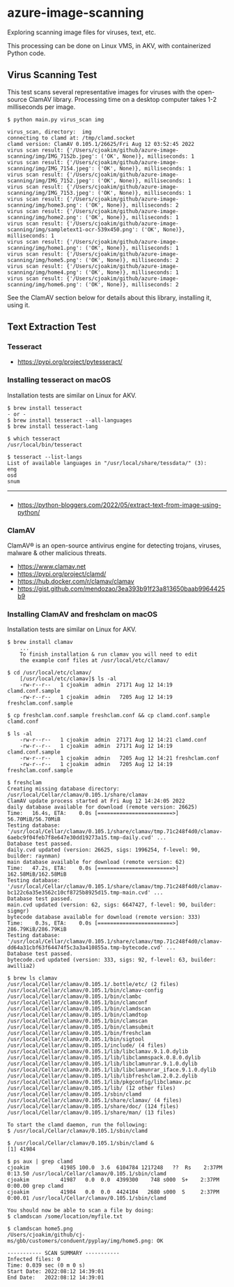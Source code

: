 # azure-image-scanning

Exploring scanning image files for viruses, text, etc.

This processing can be done on Linux VMS, in AKV, with containerized Python code.

## Virus Scanning Test

This test scans several representative images for viruses with the open-source ClamAV library.
Processing time on a desktop computer takes 1-2 milliseconds per image.

```
$ python main.py virus_scan img

virus_scan, directory:  img
connecting to clamd at: /tmp/clamd.socket
clamd version: ClamAV 0.105.1/26625/Fri Aug 12 03:52:45 2022
virus scan result: {'/Users/cjoakim/github/azure-image-scanning/img/IMG_7152b.jpeg': ('OK', None)}, milliseconds: 1
virus scan result: {'/Users/cjoakim/github/azure-image-scanning/img/IMG_7154.jpeg': ('OK', None)}, milliseconds: 1
virus scan result: {'/Users/cjoakim/github/azure-image-scanning/img/IMG_7152.jpeg': ('OK', None)}, milliseconds: 1
virus scan result: {'/Users/cjoakim/github/azure-image-scanning/img/IMG_7153.jpeg': ('OK', None)}, milliseconds: 1
virus scan result: {'/Users/cjoakim/github/azure-image-scanning/img/home3.png': ('OK', None)}, milliseconds: 2
virus scan result: {'/Users/cjoakim/github/azure-image-scanning/img/home2.png': ('OK', None)}, milliseconds: 1
virus scan result: {'/Users/cjoakim/github/azure-image-scanning/img/sampletext1-ocr-539x450.png': ('OK', None)}, milliseconds: 1
virus scan result: {'/Users/cjoakim/github/azure-image-scanning/img/home1.png': ('OK', None)}, milliseconds: 1
virus scan result: {'/Users/cjoakim/github/azure-image-scanning/img/home5.png': ('OK', None)}, milliseconds: 2
virus scan result: {'/Users/cjoakim/github/azure-image-scanning/img/home4.png': ('OK', None)}, milliseconds: 1
virus scan result: {'/Users/cjoakim/github/azure-image-scanning/img/home6.png': ('OK', None)}, milliseconds: 2
```

See the ClamAV section below for details about this library, installing it, using it.

## Text Extraction Test



### Tesseract

- https://pypi.org/project/pytesseract/

### Installing tesseract on macOS

Installation tests are similar on Linux for AKV.

```
$ brew install tesseract
- or -
$ brew install tesseract --all-languages
$ brew install tesseract-lang

$ which tesseract
/usr/local/bin/tesseract

$ tesseract --list-langs
List of available languages in "/usr/local/share/tessdata/" (3):
eng
osd
snum
```

---

###

- https://python-bloggers.com/2022/05/extract-text-from-image-using-python/

### ClamAV

ClamAV® is an open-source antivirus engine for detecting trojans, viruses, malware & other malicious threats.

- https://www.clamav.net
- https://pypi.org/project/clamd/
- https://hub.docker.com/r/clamav/clamav
- https://gist.github.com/mendozao/3ea393b91f23a813650baab9964425b9


### Installing ClamAV and freshclam on macOS

Installation tests are similar on Linux for AKV.

```
$ brew install clamav
    ...
    To finish installation & run clamav you will need to edit
    the example conf files at /usr/local/etc/clamav/

$ cd /usr/local/etc/clamav/
    [/usr/local/etc/clamav]$ ls -al
    -rw-r--r--   1 cjoakim  admin  27171 Aug 12 14:19 clamd.conf.sample
    -rw-r--r--   1 cjoakim  admin   7205 Aug 12 14:19 freshclam.conf.sample

$ cp freshclam.conf.sample freshclam.conf && cp clamd.conf.sample clamd.conf

$ ls -al
    -rw-r--r--   1 cjoakim  admin  27171 Aug 12 14:21 clamd.conf
    -rw-r--r--   1 cjoakim  admin  27171 Aug 12 14:19 clamd.conf.sample
    -rw-r--r--   1 cjoakim  admin   7205 Aug 12 14:21 freshclam.conf
    -rw-r--r--   1 cjoakim  admin   7205 Aug 12 14:19 freshclam.conf.sample

$ freshclam
Creating missing database directory: /usr/local/Cellar/clamav/0.105.1/share/clamav
ClamAV update process started at Fri Aug 12 14:24:05 2022
daily database available for download (remote version: 26625)
Time:   16.4s, ETA:    0.0s [========================>]   56.70MiB/56.70MiB
Testing database: '/usr/local/Cellar/clamav/0.105.1/share/clamav/tmp.71c248f4d0/clamav-6aebc9f04feb7f8e647e30dd19273a15.tmp-daily.cvd' ...
Database test passed.
daily.cvd updated (version: 26625, sigs: 1996254, f-level: 90, builder: raynman)
main database available for download (remote version: 62)
Time:   47.2s, ETA:    0.0s [========================>]  162.58MiB/162.58MiB
Testing database: '/usr/local/Cellar/clamav/0.105.1/share/clamav/tmp.71c248f4d0/clamav-bc122c6a35e3562c10cf8725b8925d15.tmp-main.cvd' ...
Database test passed.
main.cvd updated (version: 62, sigs: 6647427, f-level: 90, builder: sigmgr)
bytecode database available for download (remote version: 333)
Time:    0.3s, ETA:    0.0s [========================>]  286.79KiB/286.79KiB
Testing database: '/usr/local/Cellar/clamav/0.105.1/share/clamav/tmp.71c248f4d0/clamav-dd64a31cbf63f64474f5c3a3a410855a.tmp-bytecode.cvd' ...
Database test passed.
bytecode.cvd updated (version: 333, sigs: 92, f-level: 63, builder: awillia2)

$ brew ls clamav
/usr/local/Cellar/clamav/0.105.1/.bottle/etc/ (2 files)
/usr/local/Cellar/clamav/0.105.1/bin/clamav-config
/usr/local/Cellar/clamav/0.105.1/bin/clambc
/usr/local/Cellar/clamav/0.105.1/bin/clamconf
/usr/local/Cellar/clamav/0.105.1/bin/clamdscan
/usr/local/Cellar/clamav/0.105.1/bin/clamdtop
/usr/local/Cellar/clamav/0.105.1/bin/clamscan
/usr/local/Cellar/clamav/0.105.1/bin/clamsubmit
/usr/local/Cellar/clamav/0.105.1/bin/freshclam
/usr/local/Cellar/clamav/0.105.1/bin/sigtool
/usr/local/Cellar/clamav/0.105.1/include/ (4 files)
/usr/local/Cellar/clamav/0.105.1/lib/libclamav.9.1.0.dylib
/usr/local/Cellar/clamav/0.105.1/lib/libclammspack.0.8.0.dylib
/usr/local/Cellar/clamav/0.105.1/lib/libclamunrar.9.1.0.dylib
/usr/local/Cellar/clamav/0.105.1/lib/libclamunrar_iface.9.1.0.dylib
/usr/local/Cellar/clamav/0.105.1/lib/libfreshclam.2.0.2.dylib
/usr/local/Cellar/clamav/0.105.1/lib/pkgconfig/libclamav.pc
/usr/local/Cellar/clamav/0.105.1/lib/ (12 other files)
/usr/local/Cellar/clamav/0.105.1/sbin/clamd
/usr/local/Cellar/clamav/0.105.1/share/clamav/ (4 files)
/usr/local/Cellar/clamav/0.105.1/share/doc/ (124 files)
/usr/local/Cellar/clamav/0.105.1/share/man/ (13 files)

To start the clamd daemon, run the following:
$ /usr/local/Cellar/clamav/0.105.1/sbin/clamd

$ /usr/local/Cellar/clamav/0.105.1/sbin/clamd &
[1] 41984

$ ps aux | grep clamd
cjoakim          41985 100.0  3.6  6104784 1217248   ??  Rs    2:37PM   0:13.50 /usr/local/Cellar/clamav/0.105.1/sbin/clamd
cjoakim          41987   0.0  0.0  4399300    748 s000  S+    2:37PM   0:00.00 grep clamd
cjoakim          41984   0.0  0.0  4424104   2680 s000  S     2:37PM   0:00.01 /usr/local/Cellar/clamav/0.105.1/sbin/clamd

You should now be able to scan a file by doing:
$ clamdscan /some/location/myfile.txt

$ clamdscan home5.png
/Users/cjoakim/github/cj-ms/gbb/customers/conduent/pyplay/img/home5.png: OK

----------- SCAN SUMMARY -----------
Infected files: 0
Time: 0.039 sec (0 m 0 s)
Start Date: 2022:08:12 14:39:01
End Date:   2022:08:12 14:39:01
```
